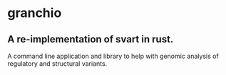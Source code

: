 # granchio
## A re-implementation of svart in rust.
A command line application and library to help with genomic analysis of regulatory and structural variants.
